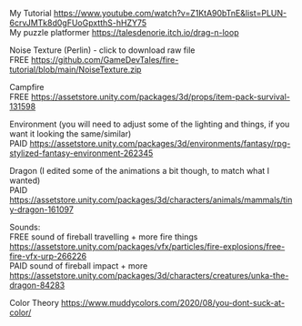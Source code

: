 My Tutorial https://www.youtube.com/watch?v=Z1KtA90bTnE&list=PLUN-6crvJMTk8d0gFUoGpxtthS-hHZY75  
My puzzle platformer https://talesdenorie.itch.io/drag-n-loop  
  
Noise Texture (Perlin) - click to download raw file  
FREE https://github.com/GameDevTales/fire-tutorial/blob/main/NoiseTexture.zip  
  
Campfire  
FREE https://assetstore.unity.com/packages/3d/props/item-pack-survival-131598  
  
Environment (you will need to adjust some of the lighting and things, if you want it looking the same/similar)  
PAID https://assetstore.unity.com/packages/3d/environments/fantasy/rpg-stylized-fantasy-environment-262345  
  
Dragon (I edited some of the animations a bit though, to match what I wanted)  
PAID https://assetstore.unity.com/packages/3d/characters/animals/mammals/tiny-dragon-161097  
  
Sounds:  
FREE sound of fireball travelling + more fire things https://assetstore.unity.com/packages/vfx/particles/fire-explosions/free-fire-vfx-urp-266226  
PAID sound of fireball impact + more https://assetstore.unity.com/packages/3d/characters/creatures/unka-the-dragon-84283  
  
Color Theory https://www.muddycolors.com/2020/08/you-dont-suck-at-color/
